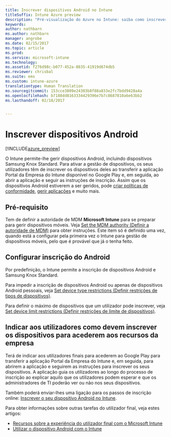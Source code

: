 ```yaml
---
title: Inscrever dispositivos Android no Intune
titleSuffix: Intune Azure preview
description: "Pré-visualização do Azure no Intune: saiba como inscrever dispositivos Android na pré-visualização do Azure no Intune."
keywords: 
author: nathbarn
ms.author: nathbarn
manager: angrobe
ms.date: 02/15/2017
ms.topic: article
ms.prod: 
ms.service: microsoft-intune
ms.technology: 
ms.assetid: f276d98c-b077-452a-8835-41919d674db5
ms.reviewer: chrisbal
ms.suite: ems
ms.custom: intune-azure
translationtype: Human Translation
ms.sourcegitcommit: 153cce3809e24303b8f88a833e2fc7bdd9428a4a
ms.openlocfilehash: b7188dd8163334429396e7b7c8687810a6e63bb2
ms.lasthandoff: 02/18/2017


---
```


# <a name="enroll-android-devices"></a>Inscrever dispositivos Android

[!INCLUDE[azure_preview](../includes/azure_preview.md)]

O Intune permite-lhe gerir dispositivos Android, incluindo dispositivos Samsung Knox Standard. Para ativar a gestão de dispositivos, os seus utilizadores têm de inscrever os dispositivos deles ao transferir a aplicação Portal da Empresa do Intune disponível no Google Play e, em seguida, ao abrir a aplicação e seguir as instruções de inscrição. Assim que os dispositivos Android estiverem a ser geridos, pode [criar políticas de conformidade](https://docs.microsoft.com/intune-azure/set-device-compliance/create-a-compliance-policy-for-android), [gerir aplicações](https://docs.microsoft.com/intune-azure/manage-apps/what-is-app-management) e muito mais.

## <a name="prerequisite"></a>Pré-requisito

Tem de definir a autoridade de MDM **Microsoft Intune** para se preparar para gerir dispositivos móveis. Veja [Set the MDM authority (Definir a autoridade de MDM)](set-mdm-authority.md) para obter instruções. Este item só é definido uma vez, quando está a configurar pela primeira vez o Intune para gestão de dispositivos móveis, pelo que é provável que já o tenha feito. 

## <a name="set-up-android-enrollment"></a>Configurar inscrição do Android

Por predefinição, o Intune permite a inscrição de dispositivos Android e Samsung Knox Standard. 

Para impedir a inscrição de dispositivos Android ou apenas de dispositivos Android pessoais, veja [Set device type restrictions (Definir restrições de tipos de dispositivos)](https://docs.microsoft.com/intune-azure/enroll-devices/set-enrollment-restrictions#set-device-type-restrictions). 

Para definir o máximo de dispositivos que um utilizador pode inscrever, veja [Set device limit restrictions (Definir restrições de limite de dispositivos)](https://docs.microsoft.com/intune-azure/enroll-devices/set-enrollment-restrictions#set-device-limit-restrictions).

## <a name="tell-your-users-how-to-enroll-their-devices-to-access-company-resources"></a>Indicar aos utilizadores como devem inscrever os dispositivos para acederem aos recursos da empresa

Terá de indicar aos utilizadores finais para acederem ao Google Play para transferir a aplicação Portal da Empresa do Intune e, em seguida, para abrirem a aplicação e seguirem as instruções para inscrever os seus dispositivos. A aplicação guia os utilizadores ao longo do processo de inscrição ao explicar aquilo que os utilizadores podem esperar e que os administradores de TI poderão ver ou não nos seus dispositivos.

Também poderá enviar-lhes uma ligação para os passos de inscrição online: [Inscrever o seu dispositivo Android no Intune](https://docs.microsoft.com/intune/enduser/enroll-your-device-in-intune-android). 

Para obter informações sobre outras tarefas do utilizador final, veja estes artigos:

- [Recursos sobre a experiência do utilizador final com o Microsoft Intune](https://docs.microsoft.com/intune/deploy-use/what-to-tell-your-end-users-about-using-microsoft-intune)
- [Utilizar o dispositivo Android com o Intune](https://docs.microsoft.com/intune/enduser/using-your-android-device-with-intune)
